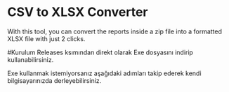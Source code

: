 # CSV to XLSX Converter
With this tool, you can convert the reports inside a zip file into a formatted XLSX file with just 2 clicks.

#Kurulum
Releases ksımından direkt olarak Exe dosyasını indirip kullanabilirsiniz.

Exe kullanmak istemiyorsanız aşağıdaki adımları takip ederek kendi bilgisayarınızda derleyebilirsiniz.

